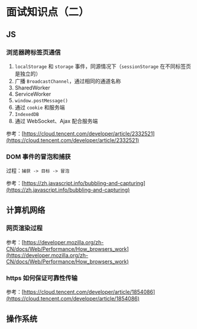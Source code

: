 # 面试知识点（二）

## JS

### 浏览器跨标签页通信

1. `localStorage` 和 `storage` 事件，同源情况下（`sessionStorage` 在不同标签页是独立的）
2. 广播 `BroadcastChannel`，通过相同的通道名称
3. SharedWorker
4. ServiceWorker
5. `window.postMessage()`
6. 通过 `cookie` 和服务端
7. `IndexedDB`
8. 通过 WebSocket、Ajax 配合服务端

参考：[https://cloud.tencent.com/developer/article/2332521](https://cloud.tencent.com/developer/article/2332521)

### DOM 事件的冒泡和捕获

过程：`捕获 -> 目标 -> 冒泡`

参考：[https://zh.javascript.info/bubbling-and-capturing](https://zh.javascript.info/bubbling-and-capturing)

## 计算机网络

### 网页渲染过程

参考：[https://developer.mozilla.org/zh-CN/docs/Web/Performance/How_browsers_work](https://developer.mozilla.org/zh-CN/docs/Web/Performance/How_browsers_work)

### https 如何保证可靠性传输

参考：[https://cloud.tencent.com/developer/article/1854086](https://cloud.tencent.com/developer/article/1854086)

## 操作系统
